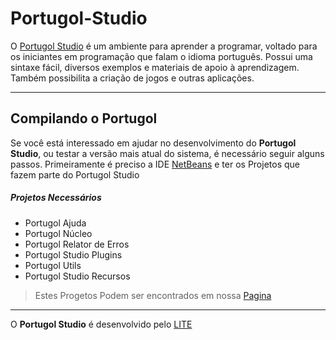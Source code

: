 # Portugol-Studio
O [Portugol Studio](http://lite.acad.univali.br/portugol/) é um ambiente para aprender a programar, voltado para os iniciantes em programação que falam o idioma português. Possui uma sintaxe fácil, diversos exemplos e materiais de apoio à aprendizagem. Também possibilita a criação de jogos e outras aplicações.
***
## Compilando o Portugol
Se você está interessado em ajudar no desenvolvimento do  **Portugol Studio**, ou testar a versão mais atual do sistema, é necessário seguir alguns passos.
Primeiramente é preciso a IDE [NetBeans](https://netbeans.org/) e ter os Projetos que fazem parte do Portugol Studio
##### Projetos Necessários
* Portugol Ajuda
* Portugol Núcleo
* Portugol Relator de Erros
* Portugol Studio Plugins
* Portugol Utils
* Portugol Studio Recursos

>Estes Progetos Podem ser encontrados em nossa [Pagina](https://github.com/UNIVALI-LITE)

***
O **Portugol Studio** é desenvolvido pelo [LITE](http://lite.acad.univali.br/)
